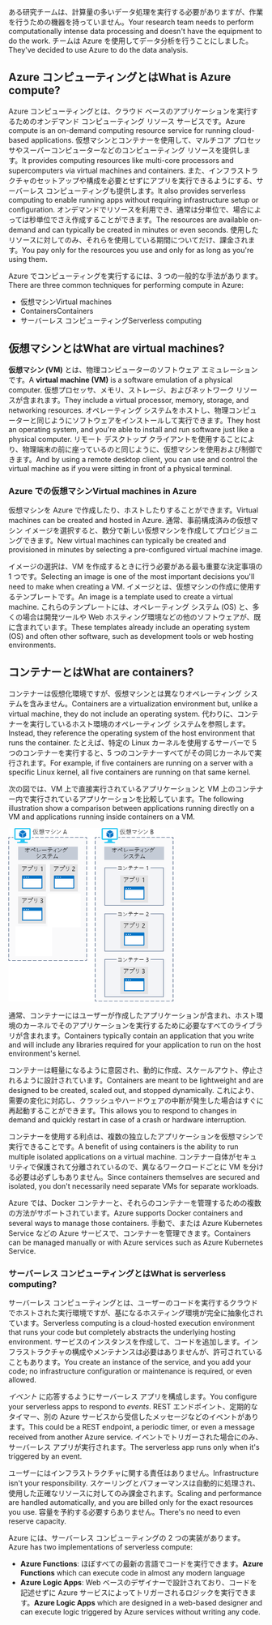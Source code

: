 <span data-ttu-id="f2f3e-101">ある研究チームは、計算量の多いデータ処理を実行する必要がありますが、作業を行うための機器を持っていません。</span><span class="sxs-lookup"><span data-stu-id="f2f3e-101">Your research team needs to perform computationally intense data processing and doesn't have the equipment to do the work.</span></span> <span data-ttu-id="f2f3e-102">チームは Azure を使用してデータ分析を行うことにしました。</span><span class="sxs-lookup"><span data-stu-id="f2f3e-102">They've decided to use Azure to do the data analysis.</span></span>

## <a name="what-is-azure-compute"></a><span data-ttu-id="f2f3e-103">Azure コンピューティングとは</span><span class="sxs-lookup"><span data-stu-id="f2f3e-103">What is Azure compute?</span></span>
<span data-ttu-id="f2f3e-104">Azure コンピューティングとは、クラウド ベースのアプリケーションを実行するためのオンデマンド コンピューティング リソース サービスです。</span><span class="sxs-lookup"><span data-stu-id="f2f3e-104">Azure compute is an on-demand computing resource service for running cloud-based applications.</span></span> <span data-ttu-id="f2f3e-105">仮想マシンとコンテナーを使用して、マルチコア プロセッサやスーパーコンピューターなどのコンピューティング リソースを提供します。</span><span class="sxs-lookup"><span data-stu-id="f2f3e-105">It provides computing resources like multi-core processors and supercomputers via virtual machines and containers.</span></span> <span data-ttu-id="f2f3e-106">また、インフラストラクチャのセットアップや構成を必要とせずにアプリを実行できるようにする、サーバーレス コンピューティングも提供します。</span><span class="sxs-lookup"><span data-stu-id="f2f3e-106">It also provides serverless computing to enable running apps without requiring infrastructure setup or configuration.</span></span> <span data-ttu-id="f2f3e-107">オンデマンドでリソースを利用でき、通常は分単位で、場合によっては秒単位でさえ作成することができます。</span><span class="sxs-lookup"><span data-stu-id="f2f3e-107">The resources are available on-demand and can typically be created in minutes or even seconds.</span></span> <span data-ttu-id="f2f3e-108">使用したリソースに対してのみ、それらを使用している期間についてだけ、課金されます。</span><span class="sxs-lookup"><span data-stu-id="f2f3e-108">You pay only for the resources you use and only for as long as you're using them.</span></span>

<span data-ttu-id="f2f3e-109">Azure でコンピューティングを実行するには、3 つの一般的な手法があります。</span><span class="sxs-lookup"><span data-stu-id="f2f3e-109">There are three common techniques for performing compute in Azure:</span></span>

- <span data-ttu-id="f2f3e-110">仮想マシン</span><span class="sxs-lookup"><span data-stu-id="f2f3e-110">Virtual machines</span></span>
- <span data-ttu-id="f2f3e-111">Containers</span><span class="sxs-lookup"><span data-stu-id="f2f3e-111">Containers</span></span>
- <span data-ttu-id="f2f3e-112">サーバーレス コンピューティング</span><span class="sxs-lookup"><span data-stu-id="f2f3e-112">Serverless computing</span></span>

## <a name="what-are-virtual-machines"></a><span data-ttu-id="f2f3e-113">仮想マシンとは</span><span class="sxs-lookup"><span data-stu-id="f2f3e-113">What are virtual machines?</span></span>

<span data-ttu-id="f2f3e-114">**仮想マシン (VM)** とは、物理コンピューターのソフトウェア エミュレーションです。</span><span class="sxs-lookup"><span data-stu-id="f2f3e-114">A **virtual machine (VM)** is a software emulation of a physical computer.</span></span> <span data-ttu-id="f2f3e-115">仮想プロセッサ、メモリ、ストレージ、およびネットワーク リソースが含まれます。</span><span class="sxs-lookup"><span data-stu-id="f2f3e-115">They include a virtual processor, memory, storage, and networking resources.</span></span> <span data-ttu-id="f2f3e-116">オペレーティング システムをホストし、物理コンピューターと同じようにソフトウェアをインストールして実行できます。</span><span class="sxs-lookup"><span data-stu-id="f2f3e-116">They host an operating system, and you're able to install and run software just like a physical computer.</span></span> <span data-ttu-id="f2f3e-117">リモート デスクトップ クライアントを使用することにより、物理端末の前に座っているのと同じように、仮想マシンを使用および制御できます。</span><span class="sxs-lookup"><span data-stu-id="f2f3e-117">And by using a remote desktop client, you can use and control the virtual machine as if you were sitting in front of a physical terminal.</span></span>

### <a name="virtual-machines-in-azure"></a><span data-ttu-id="f2f3e-118">Azure での仮想マシン</span><span class="sxs-lookup"><span data-stu-id="f2f3e-118">Virtual machines in Azure</span></span>

<span data-ttu-id="f2f3e-119">仮想マシンを Azure で作成したり、ホストしたりすることができます。</span><span class="sxs-lookup"><span data-stu-id="f2f3e-119">Virtual machines can be created and hosted in Azure.</span></span> <span data-ttu-id="f2f3e-120">通常、事前構成済みの仮想マシン イメージを選択すると、数分で新しい仮想マシンを作成してプロビジョニングできます。</span><span class="sxs-lookup"><span data-stu-id="f2f3e-120">New virtual machines can typically be created and provisioned in minutes by selecting a pre-configured virtual machine image.</span></span>

<span data-ttu-id="f2f3e-121">イメージの選択は、VM を作成するときに行う必要がある最も重要な決定事項の 1 つです。</span><span class="sxs-lookup"><span data-stu-id="f2f3e-121">Selecting an image is one of the most important decisions you'll need to make when creating a VM.</span></span> <span data-ttu-id="f2f3e-122">イメージとは、仮想マシンの作成に使用するテンプレートです。</span><span class="sxs-lookup"><span data-stu-id="f2f3e-122">An image is a template used to create a virtual machine.</span></span> <span data-ttu-id="f2f3e-123">これらのテンプレートには、オペレーティング システム (OS) と、多くの場合は開発ツールや Web ホスティング環境などの他のソフトウェアが、既に含まれています。</span><span class="sxs-lookup"><span data-stu-id="f2f3e-123">These templates already include an operating system (OS) and often other software, such as development tools or web hosting environments.</span></span>

## <a name="what-are-containers"></a><span data-ttu-id="f2f3e-124">コンテナーとは</span><span class="sxs-lookup"><span data-stu-id="f2f3e-124">What are containers?</span></span>

<span data-ttu-id="f2f3e-125">コンテナーは仮想化環境ですが、仮想マシンとは異なりオペレーティング システムを含みません。</span><span class="sxs-lookup"><span data-stu-id="f2f3e-125">Containers are a virtualization environment but, unlike a virtual machine, they do not include an operating system.</span></span> <span data-ttu-id="f2f3e-126">代わりに、コンテナーを実行しているホスト環境のオペレーティング システムを参照します。</span><span class="sxs-lookup"><span data-stu-id="f2f3e-126">Instead, they reference the operating system of the host environment that runs the container.</span></span> <span data-ttu-id="f2f3e-127">たとえば、特定の Linux カーネルを使用するサーバーで 5 つのコンテナーを実行すると、5 つのコンテナーすべてがその同じカーネルで実行されます。</span><span class="sxs-lookup"><span data-stu-id="f2f3e-127">For example, if five containers are running on a server with a specific Linux kernel, all five containers are running on that same kernel.</span></span>

<span data-ttu-id="f2f3e-128">次の図では、VM 上で直接実行されているアプリケーションと VM 上のコンテナー内で実行されているアプリケーションを比較しています。</span><span class="sxs-lookup"><span data-stu-id="f2f3e-128">The following illustration show a comparison between applications running directly on a VM and applications running inside containers on a VM.</span></span>

![オペレーティング システムは仮想マシンの一部であって、コンテナーの一部ではないことを示す図。](../media/2-vm-versus-containers.png)

<span data-ttu-id="f2f3e-130">通常、コンテナーにはユーザーが作成したアプリケーションが含まれ、ホスト環境のカーネルでそのアプリケーションを実行するために必要なすべてのライブラリが含まれます。</span><span class="sxs-lookup"><span data-stu-id="f2f3e-130">Containers typically contain an application that you write and will include any libraries required for your application to run on the host environment's kernel.</span></span> 

<span data-ttu-id="f2f3e-131">コンテナーは軽量になるように意図され、動的に作成、スケールアウト、停止されるように設計されています。</span><span class="sxs-lookup"><span data-stu-id="f2f3e-131">Containers are meant to be lightweight and are designed to be created, scaled out, and stopped dynamically.</span></span> <span data-ttu-id="f2f3e-132">これにより、需要の変化に対応し、クラッシュやハードウェアの中断が発生した場合はすぐに再起動することができます。</span><span class="sxs-lookup"><span data-stu-id="f2f3e-132">This allows you to respond to changes in demand and quickly restart in case of a crash or hardware interruption.</span></span> 

<span data-ttu-id="f2f3e-133">コンテナーを使用する利点は、複数の独立したアプリケーションを仮想マシンで実行できることです。</span><span class="sxs-lookup"><span data-stu-id="f2f3e-133">A benefit of using containers is the ability to run multiple isolated applications on a virtual machine.</span></span> <span data-ttu-id="f2f3e-134">コンテナー自体がセキュリティで保護されて分離されているので、異なるワークロードごとに VM を分ける必要は必ずしもありません。</span><span class="sxs-lookup"><span data-stu-id="f2f3e-134">Since containers themselves are secured and isolated, you don't necessarily need separate VMs for separate workloads.</span></span>

<span data-ttu-id="f2f3e-135">Azure では、Docker コンテナーと、それらのコンテナーを管理するための複数の方法がサポートされています。</span><span class="sxs-lookup"><span data-stu-id="f2f3e-135">Azure supports Docker containers and several ways to manage those containers.</span></span> <span data-ttu-id="f2f3e-136">手動で、または Azure Kubernetes Service などの Azure サービスで、コンテナーを管理できます。</span><span class="sxs-lookup"><span data-stu-id="f2f3e-136">Containers can be managed manually or with Azure services such as Azure Kubernetes Service.</span></span>

### <a name="what-is-serverless-computing"></a><span data-ttu-id="f2f3e-137">サーバーレス コンピューティングとは</span><span class="sxs-lookup"><span data-stu-id="f2f3e-137">What is serverless computing?</span></span>

<span data-ttu-id="f2f3e-138">サーバーレス コンピューティングとは、ユーザーのコードを実行するクラウドでホストされた実行環境ですが、基になるホスティング環境が完全に抽象化されています。</span><span class="sxs-lookup"><span data-stu-id="f2f3e-138">Serverless computing is a cloud-hosted execution environment that runs your code but completely abstracts the underlying hosting environment.</span></span> <span data-ttu-id="f2f3e-139">サービスのインスタンスを作成して、コードを追加します。インフラストラクチャの構成やメンテナンスは必要はありませんが、許可されていることもあります。</span><span class="sxs-lookup"><span data-stu-id="f2f3e-139">You create an instance of the service, and you add your code; no infrastructure configuration or maintenance is required, or even allowed.</span></span>

<span data-ttu-id="f2f3e-140">_イベント_ に応答するようにサーバーレス アプリを構成します。</span><span class="sxs-lookup"><span data-stu-id="f2f3e-140">You configure your serverless apps to respond to _events_.</span></span> <span data-ttu-id="f2f3e-141">REST エンドポイント、定期的なタイマー、別の Azure サービスから受信したメッセージなどのイベントがあります。</span><span class="sxs-lookup"><span data-stu-id="f2f3e-141">This could be a REST endpoint, a periodic timer, or even a message received from another Azure service.</span></span> <span data-ttu-id="f2f3e-142">イベントでトリガーされた場合にのみ、サーバーレス アプリが実行されます。</span><span class="sxs-lookup"><span data-stu-id="f2f3e-142">The serverless app runs only when it's triggered by an event.</span></span>

<span data-ttu-id="f2f3e-143">ユーザーにはインフラストラクチャに関する責任はありません。</span><span class="sxs-lookup"><span data-stu-id="f2f3e-143">Infrastructure isn't your responsibility.</span></span> <span data-ttu-id="f2f3e-144">スケーリングとパフォーマンスは自動的に処理され、使用した正確なリソースに対してのみ課金されます。</span><span class="sxs-lookup"><span data-stu-id="f2f3e-144">Scaling and performance are handled automatically, and you are billed only for the exact resources you use.</span></span> <span data-ttu-id="f2f3e-145">容量を予約する必要すらありません。</span><span class="sxs-lookup"><span data-stu-id="f2f3e-145">There's no need to even reserve capacity.</span></span>

<span data-ttu-id="f2f3e-146">Azure には、サーバーレス コンピューティングの 2 つの実装があります。</span><span class="sxs-lookup"><span data-stu-id="f2f3e-146">Azure has two implementations of serverless compute:</span></span> 

- <span data-ttu-id="f2f3e-147">**Azure Functions**: ほぼすべての最新の言語でコードを実行できます。</span><span class="sxs-lookup"><span data-stu-id="f2f3e-147">**Azure Functions** which can execute code in almost any modern language</span></span>
- <span data-ttu-id="f2f3e-148">**Azure Logic Apps**: Web ベースのデザイナーで設計されており、コードを記述せずに Azure サービスによってトリガーされるロジックを実行できます。</span><span class="sxs-lookup"><span data-stu-id="f2f3e-148">**Azure Logic Apps** which are designed in a web-based designer and can execute logic triggered by Azure services without writing any code.</span></span>
